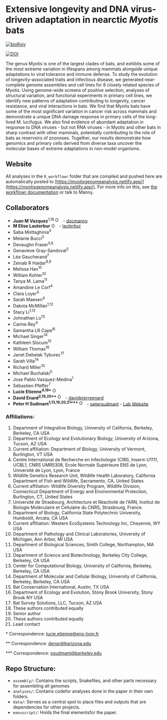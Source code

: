 Extensive longevity and DNA virus-driven adaptation in nearctic _Myotis_ bats
====================================

<a content="https://www.biorxiv.org/content/10.1101/2024.10.10.617725v1" href="https://www.biorxiv.org/content/10.1101/2024.10.10.617725v1" rel="me noopener noreferrer" style="vertical-align:center;"><img alt="bioRxiv" src="https://www.biorxiv.org/sites/default/files/bioRxiv_article.jpg"><a/>

[![DOI]()]()

The genus Myotis is one of the largest clades of bats, and exhibits some of the most extreme variation in lifespans among mammals alongside unique adaptations to viral tolerance and immune defense. To study the evolution of longevity-associated traits and infectious disease, we generated near-complete genome assemblies and cell lines for 8 closely related species of Myotis. Using genome-wide screens of positive selection, analyses of structural variation, and functional experiments in primary cell lines, we identify new patterns of adaptation contributing to longevity, cancer resistance, and viral interactions in bats. We find that Myotis bats have some of the most significant variation in cancer risk across mammals and demonstrate a unique DNA damage response in primary cells of the long-lived M. lucifugus. We also find evidence of abundant adaptation in response to DNA viruses - but not RNA viruses - in Myotis and other bats in sharp contrast with other mammals, potentially contributing to the role of bats as reservoirs of zoonoses. Together, our results demonstrate how genomics and primary cells derived from diverse taxa uncover the molecular bases of extreme adaptations in non-model organisms. 

Website
---------

All analyses in the `R_workflowr` folder that are compiled and pushed here are automatically posted to 
[https://myotisgenomeanalysis.netlify.app/](https://myotisgenomeanalysis.netlify.app/). For more info on
this, see [the workflowr documentation](https://jdblischak.github.io/workflowr/) or talk to Manny.


Collaborators
-------

* **Juan M Vazquez**<sup>1,18</sup> <a itemprop="sameAs" content="https://orcid.org/0000-0001-8341-2390"
href="https://orcid.org/0000-0001-8341-2390" target="orcid.widget" rel="me noopener noreferrer" 
style="vertical-align:top;"><img src="https://orcid.org/sites/default/files/images/orcid_16x16.png" 
style="width:1em;margin-right:.5em;" alt="ORCID iD icon"></a> 
\- [docmanny](https://vazquez.bio)
* **M Elise Lauterbur** <a itemprop="sameAs" content="https://orcid.org/0000-0002-7362-3618"
href="https://orcid.org/0000-0002-7362-3618" target="orcid.widget" rel="me noopener noreferrer" 
style="vertical-align:top;"><img src="https://orcid.org/sites/default/files/images/orcid_16x16.png" 
style="width:1em;margin-right:.5em;" alt="ORCID iD icon"></a> 
\- [lauterbur](https://github.com/lauterbur)
* Saba Mottaghinia<sup>4</sup>
* Melanie Bucci<sup>2</sup>
* Devaughn Fraser<sup>5,6</sup>
* Genavieve Gray-Sandoval<sup>2</sup>
* Léa Gaucherand<sup>7</sup>
* Zeinab R Haidar<sup>8,9</sup>
* Melissa Han<sup>10</sup>
* William Kohler<sup>10</sup>
* Tanya M. Lama<sup>11</sup>
* Amandine Le Corf<sup>4</sup>
* Clara Loyer<sup>4</sup>
* Sarah Maesen<sup>4</sup>
* Dakota McMillan<sup>1,12</sup>
* Stacy Li<sup>1,13</sup>
* Johnathan Lo<sup>13</sup>
* Carine Rey<sup>4</sup>
* Samantha LR Cape<sup>l6</sup>
* Michael Singer<sup>14</sup>
* Kathleen Slocum<sup>15</sup>
* William Thomas<sup>16</sup>
* Janet Debelak Tyburec<sup>17</sup>
* Sarah Villa<sup>14</sup>
* Richard Miller<sup>10</sup>
* Michael Buchalski<sup>5</sup>
* Jose Pablo Vazquez-Medina<sup>1</sup>
* Sébastien Pfeffer<sup>7</sup>
* **Lucie Etienne<sup>4,19\*</sup>** <a itemprop="sameAs" content="https://orcid.org/0000-0002-8585-7534"
href="https://orcid.org/0000-0002-8585-7534" target="orcid.widget" rel="me noopener noreferrer" 
style="vertical-align:top;"><img src="https://orcid.org/sites/default/files/images/orcid_16x16.png" 
style="width:1em;margin-right:.5em;" alt="ORCID iD icon"></a> 
* **David Enard<sup>2,19,20\*\*</sup>** <a itemprop="sameAs" content="https://orcid.org/0000-0002-7362-3618"
href="https://orcid.org/0000-0002-7362-3618" target="orcid.widget" rel="me noopener noreferrer" 
style="vertical-align:top;"><img src="https://orcid.org/sites/default/files/images/orcid_16x16.png" 
style="width:1em;margin-right:.5em;" alt="ORCID iD icon"></a> 
\- [davidpierreenard](https://github.com/DavidPierreEnard)
* **Peter H Sudmant<sup>1,13,19,20,21\*\*\*</sup>** <a itemprop="sameAs" content="https://orcid.org/0000-0003-2634-8016" 
href="https://orcid.org/0000-0003-2634-8016" target="orcid.widget" rel="me noopener noreferrer" 
style="vertical-align:top;"><img src="https://orcid.org/sites/default/files/images/orcid_16x16.png" 
style="width:1em;margin-right:.5em;" alt="ORCID iD icon"></a>
\- [petersudmant](https://github.com/petersudmant) 
\- [Lab Website](https://www.sudmantlab.org)

### Affiliations:

1. Department of Integrative Biology, University of California, Berkeley, Berkeley, CA USA
1. Department of Ecology and Evolutionary Biology, University of Arizona, Tucson, AZ USA
1. Current affiliation: Department of Biology, University of Vermont, Burlington, VT USA
1. Centre International de Recherche en Infectiologie (CIRI), Inserm U1111, UCBL1, CNRS UMR5308, Ecole Normale Supérieure ENS de Lyon, Université de Lyon, Lyon, France
1. Wildlife Genetics Research Unit, Wildlife Health Laboratory, California Department of Fish and Wildlife, Sacramento, CA, United States
1. Current affiliation: Wildlife Diversity Program, Wildlife Division, Connecticut Department of Energy and Environmental Protection, Burlington, CT, United States
1. Université de Strasbourg, Architecture et Réactivité de l'ARN, Institut de Biologie Moléculaire et Cellulaire du CNRS, Strasbourg, France. 
1. Department of Biology, California State Polytechnic University, Humboldt, Arcata, CA USA
1. Current affiliation: Western EcoSystems Technology Inc, Cheyenne, WY USA
1. Department of Pathology and Clinical Laboratories, University of Michigan, Ann Arbor, MI USA
1. Department of Biological Sciences, Smith College, Northampton, MA USA
1. Department of Science and Biotechnology, Berkeley City College, Berkeley, CA USA 
1. Center for Computational Biology, University of California, Berkeley, Berkeley, CA USA
1. Department of Molecular and Cellular Biology, University of California, Berkeley, Berkeley, CA USA
1. Bat Conservation International, Austin, TX USA
1. Department of Ecology and Evolution, Stony Brook University, Stony Brook NY USA
1. Bat Survey Solutions, LLC, Tucson, AZ USA
1. These authors contributed equally
1. Senior author
1. These authors contributed equally
1. Lead contact

\* Correspondence: lucie.etienne@ens-lyon.fr 

\*\* Correspondence: denard@arizona.edu 

\*\*\* Correspondence: psudmant@berkeley.edu 


Repo Structure: 
-------

- `assembly/`: Contains the scripts, Snakefiles, and other parts necessary for assembling all genomes
- `analyses/`: Contains codefor analyses  done in the paper in their own folders. 
- `data/`: Serves as a central spot to place files and outputs that are dependencies for other projects. 
- `manuscript/`: Holds the final elementsfor the paper.
